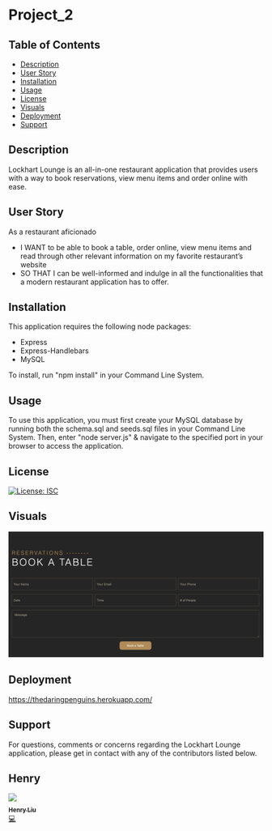 # Project_2

## Table of Contents
* [Description](#description)
* [User Story](#userstory)
* [Installation](#installation)
* [Usage](#usage)
* [License](#license)
* [Visuals](#visuals)
* [Deployment](#deployment)
* [Support](#support)

## Description
Lockhart Lounge is an all-in-one restaurant application that provides users with a way to book reservations, view menu items and order online with ease.

## User Story
As a restaurant aficionado
- I WANT to be able to book a table, order online, view menu items and read through other relevant information on my favorite restaurant’s website
- SO THAT I can be well-informed and indulge in all the functionalities that a modern restaurant application has to offer.

## Installation
This application requires the following node packages:
* Express
* Express-Handlebars
* MySQL

To install, run "npm install" in your Command Line System.

## Usage
To use this application, you must first create your MySQL database by running both the schema.sql and seeds.sql files in your Command Line System. Then, enter "node server.js" & navigate to the specified port in your browser to access the application.

## License
[![License: ISC](https://img.shields.io/badge/License-ISC-blue.svg)](https://opensource.org/licenses/ISC)

## Visuals

![](ll-4.jpg)


## Deployment
https://thedaringpenguins.herokuapp.com/



## Support
For questions, comments or concerns regarding the Lockhart Lounge application, please get in contact with any of the contributors listed below.



 Henry
------------ 

[<img src="https://avatars1.githubusercontent.com/u/65514938?s=400&u=6aed757ff7dc46aa6f1ef504d6cce7d40f261db0&v=4" width="100px;"/><br /><sub><b>Henry Liu</b></sub>](https://github.com/hl748)<br />[💻](https://github.com/hl748?tab=repositories "Repositories")

